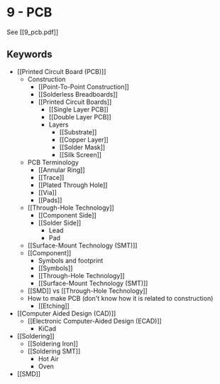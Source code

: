 #  9 - PCB 
See [[9_pcb.pdf]]

## Keywords
- [[Printed Circuit Board (PCB)]]
  - Construction
    - [[Point-To-Point Construction]]
    - [[Solderless Breadboards]]
    - [[Printed Circuit Boards]]
      - [[Single Layer PCB]]
      - [[Double Layer PCB]]
      - Layers
        - [[Substrate]]
        - [[Copper Layer]]
        - [[Solder Mask]]
        - [[Silk Screen]]
  - PCB Terminology
    - [[Annular Ring]]
    - [[Trace]]
    - [[Plated Through Hole]]
    - [[Via]]
    - [[Pads]]
  - [[Through-Hole Technology]]
    - [[Component Side]]
    - [[Solder Side]]
      - Lead
      - Pad
  - [[Surface-Mount Technology (SMT)]]
  - [[Component]] 
    - Symbols and footprint
    - [[Symbols]]
    - [[Through-Hole Technology]]
    - [[Surface-Mount Technology (SMT)]]
  - [[SMD]] vs [[Through-Hole Technology]]
  - How to make PCB (don't know how it is related to construction)
    - [[Etching]]
- [[Computer Aided Design (CAD)]]
  - [[Electronic Computer-Aided Design (ECAD)]]
    - KiCad
- [[Soldering]]
  - [[Soldering Iron]]
  - [[Soldering SMT]]
    - Hot Air
    - Oven
- [[SMD]]
